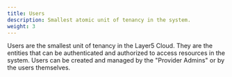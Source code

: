 ```yaml
---
title: Users
description: Smallest atomic unit of tenancy in the system.
weight: 3
---
```


Users are the smallest unit of tenancy in the Layer5 Cloud. They are the entities that can be authenticated and authorized to access resources in the system. Users can be created and managed by the "Provider Admins" or by the users themselves.